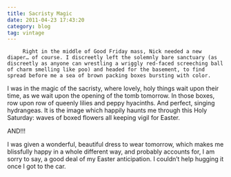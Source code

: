 ```yaml
---
title: Sacristy Magic
date: 2011-04-23 17:43:20
category: blog
tag: vintage
---
```

         Right in the middle of Good Friday mass, Nick needed a new diaper… of course. I discreetly left the solemnly bare sanctuary (as discreetly as anyone can wrestling a wriggly red-faced screeching ball of charm smelling like poo) and headed for the basement, to find spread before me a sea of brown packing boxes bursting with color. 

 I was in the magic of the sacristy, where lovely, holy things wait upon their time, as we wait upon the opening of the tomb tomorrow. In those boxes, row upon row of queenly lilies and peppy hyacinths. And perfect, singing hydrangeas. It is the image which happily haunts me through this Holy Saturday: waves of boxed flowers all keeping vigil for Easter. 

 AND!!! 

 I was given a wonderful, beautiful dress to wear tomorrow, which makes me blissfully happy in a whole different way, and probably accounts for, I am sorry to say, a good deal of my Easter anticipation. I couldn’t help hugging it once I got to the car. 